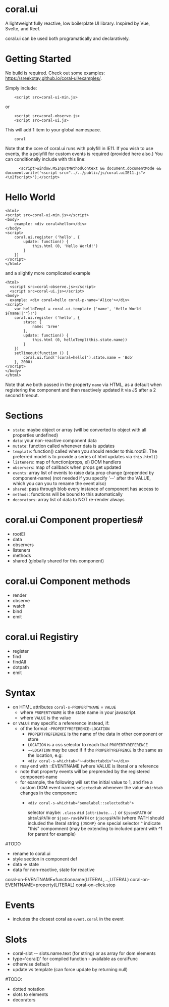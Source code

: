 # coral.ui
A lightweight fully reactive, low boilerplate UI library.
Inspired by Vue, Svelte, and Reef.

coral.ui can be used both programatically and declaratively.

# Getting Started

No build is required. 
Check out some examples: <https://sreekotay.github.io/coral-ui/examples/>.

Simply include:
```
	<script src=coral-ui-min.js>
```
or 
```
	<script src=coral-observe.js>
	<script src=coral-ui.js>
```
This will add 1 item to your global namespace.
```
	coral
```

Note that the core of coral.ui runs with polyfill in IE11.  If you wish to use events, the a polyfill for custom events is required (provided here also.)
You can conditionally include with this line:
```
	  <script>window.MSInputMethodContext && document.documentMode && document.write('<script src="../../public/js/coral.uiIE11.js"><\x2fscript>');</script>
```

# Hello World #
```
<html>
<script src=coral-ui-min.js></script>
<body>
	example: <div coral=hello></div>		
</body>
<script>
	coral.ui.register ('hello', {
		update: function() {
			this.html (0, 'Hello World!')
		}
	})
</script>
</html>
```
and a slightly more complicated example
```
<html>
  <script src=coral-observe.js></script>
  <script src=coral-ui.js></script>
<body>
  example: <div coral=hello coral-p-name='Alice'></div>		
<script>
	var helloTempl = coral.ui.template ('name', 'Hello World ${name||""}!')
	coral.ui.register ('hello', {
		state: {
			name: 'Sree'
		},
		update: function() {
			this.html (0, helloTempl(this.state.name))
		}
	})
	setTimeout(function () {
		coral.ui.find('[coral=hello]').state.name = 'Bob'
	}, 2000)
</script>
</body>
</html>
```
Note that we both passed in the property `name` via HTML, as a default when registering the component and then reactively updated it via JS after a 2 second timeout.


# Sections #
- `state`: maybe object or array (will be converted to object with all properties undefined)
- `data`: your non-reactive component data
- `mutate`: function called whenever data is updates
- `template`: function() called when you should render to this.rootEl. The preferred model is to provide a series of html updates via `this.html()`
- `listeners`: map of function(props, el) DOM handlers
- `observers`: map of callback when props get updated
- `events`: array list of events to raise data.prop change (prepended by component-name) (not needed if you specify '--' after the VALUE, which you can you to rename the event also)
- `shared`: pass through blob every instance of component has access to 
- `methods`: functions will be bound to this automatically
- `decorators`: array list of data to NOT re-render always

# coral.ui Component properties#
- rootEl
- data
- observers
- listeners
- methods
- shared (globally shared for this component)

# coral.ui Component methods #
- render
- observe
- watch 
- bind
- emit

# coral.ui Registiry #
- register
- find
- findAll
- dotpath
- emit

# Syntax #
- on HTML attributes `coral-s-PROPERTYNAME` = `VALUE`
	- where `PROPERTYNAME` is the state name in your javascript.
	- where `VALUE` is the value
- or `VALUE` may specific a refererence instead, if:
	- of the format `~PROPERTYREFERENCE~LOCATION`
		- `PROPERTYREFERENCE` is the name of the data in other component or store
		- `LOCATION` is a css selector to reach that `PROPERTYREFERENCE`
		- `~~LOCATION` may be used if if the `PROPERTYREFRENCE` is the same as the location, e.g:
		- `<div coral-s-whichtab="~~#othertabdiv"></div>`  
	- may end with ::EVENTNAME (where VALUE is literal or a reference
    - note that property events will be preprended by the registered component-name
    - for example, the following will set the initial value to 1, and fire a custom DOM event names `selectedtab` whenever the value `whichtab` changes in the component:
      -	`<div coral-s-whichtab="somelabel::selectedtab">`

		selector maybe: `.class` `#id` `[attribute...]` or `$json$PATH` or `$html$PATH` or `$json-raw$PATH` or `$jsonp$PATH` (where PATH should included the literal string `{JSONP}`
			one special selector `^` indicate "this" compomnent (may be extending to included parent with ^1 for parent for example)

#TODO
- rename to coral.ui
- style section in component def
- data => state
- data for non-reactive, state for reactive

coral-on-EVENTNAME=functionname(LITERAL,...,LITERAL)
coral-on-EVENTNAME=property(LITERAL)
coral-on-click.stop

# Events #
- includes the closest coral as `event.coral` in the event


# Slots #
- coral-slot -- slots.name.text (for string) or as array for dom elements
- type='coral()' for compiled function - available as coralFunc
- otherwise default
- update vs template (can force update by returning null)

#TODO: 
- dotted notation
- slots to elements
- decorators  